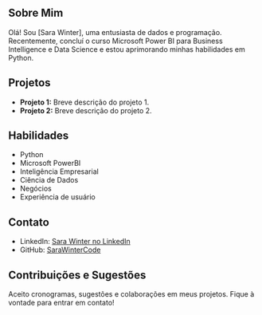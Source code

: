 

## Sobre Mim

Olá! Sou [Sara Winter], uma entusiasta de dados e programação. Recentemente, concluí o curso Microsoft Power BI para Business Intelligence e Data Science e estou aprimorando minhas habilidades em Python.

## Projetos

- **Projeto 1:** Breve descrição do projeto 1.
- **Projeto 2:** Breve descrição do projeto 2.

## Habilidades

- Python
- Microsoft PowerBI
- Inteligência Empresarial
- Ciência de Dados
- Negócios
- Experiência de usuário

## Contato

- LinkedIn: [Sara Winter no LinkedIn](https://www.linkedin.com/in/sara-winter-/)
- GitHub: [SaraWinterCode](https://github.com/SaraWinterCode)

## Contribuições e Sugestões

Aceito cronogramas, sugestões e colaborações em meus projetos. Fique à vontade para entrar em contato!

</body>
</html>
